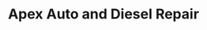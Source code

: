 ---
title: "Apex Auto and Diesel Repair"
url: /red-bank/apex-auto-and-diesel-repair/
shop: car repair
---